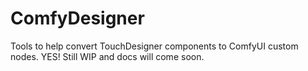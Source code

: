# ComfyDesigner
Tools to help convert TouchDesigner components to ComfyUI custom nodes. YES! Still WIP and docs will come soon.
